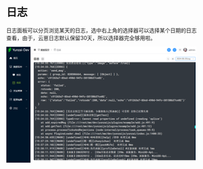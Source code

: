 # 日志

日志面板可以分页浏览某天的日志，选中右上角的选择器可以选择某个日期的日志查看，由于，云崽日志默认保留30天，所以选择器完全够用啦。

![logs](/docs/images/screen/logs.png)